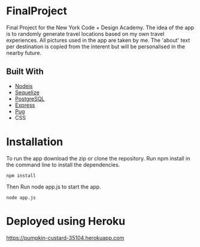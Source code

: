 # FinalProject

Final Project for the New York Code + Design Academy.
The idea of the app is to randomly generate travel locations based on my own travel experiences.
All pictures used in the app are taken by me. The 'about' text per destination is copied from the interent but will be
personalised in the nearby future. 

## Built With

* [Nodejs](https://nodejs.org/en/docs/)
* [Sequelize](http://docs.sequelizejs.com/en/v3/) 
* [PostgreSQL](https://www.postgresql.org/docs/) 
* [Express](https://expressjs.com/en/api.html/) 
* [Pug](https://pugjs.org/api/getting-started.html)
* CSS

# Installation

To run the app download the zip or clone the repository.
Run npm install in the command line to install the dependencies. 
```
npm install 
```
Then Run node app.js to start the app.
```
node app.js
```

# Deployed using Heroku

https://pumpkin-custard-35104.herokuapp.com



